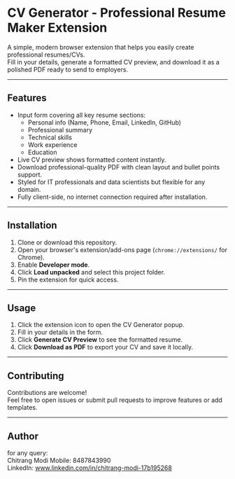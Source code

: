 # CV Generator - Professional Resume Maker Extension

A simple, modern browser extension that helps you easily create professional resumes/CVs.  
Fill in your details, generate a formatted CV preview, and download it as a polished PDF ready to send to employers.

---

## Features

- Input form covering all key resume sections:  
  - Personal info (Name, Phone, Email, LinkedIn, GitHub)  
  - Professional summary  
  - Technical skills  
  - Work experience  
  - Education  
- Live CV preview shows formatted content instantly.  
- Download professional-quality PDF with clean layout and bullet points support.  
- Styled for IT professionals and data scientists but flexible for any domain.  
- Fully client-side, no internet connection required after installation.

---

## Installation

1. Clone or download this repository.  
2. Open your browser's extension/add-ons page (`chrome://extensions/` for Chrome).  
3. Enable **Developer mode**.  
4. Click **Load unpacked** and select this project folder.  
5. Pin the extension for quick access.

---

## Usage

1. Click the extension icon to open the CV Generator popup.  
2. Fill in your details in the form.  
3. Click **Generate CV Preview** to see the formatted resume.  
4. Click **Download as PDF** to export your CV and save it locally.


---

## Contributing

Contributions are welcome!  
Feel free to open issues or submit pull requests to improve features or add templates.


---

## Author
for any query: </br>
Chitrang Modi 
Mobile: 8487843990  
LinkedIn: www.linkedin.com/in/chitrang-modi-17b195268
